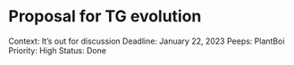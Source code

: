 # Proposal for TG evolution

Context: It’s out for discussion
Deadline: January 22, 2023
Peeps: PlantBoi
Priority: High
Status: Done